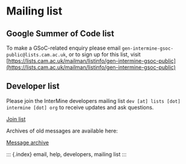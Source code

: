 # Mailing list

## Google Summer of Code list

To make a GSoC-related enquiry please email `gen-intermine-gsoc-public@lists.cam.ac.uk`, or to sign up for this list, visit [https://lists.cam.ac.uk/mailman/listinfo/gen-intermine-gsoc-public](https://lists.cam.ac.uk/mailman/listinfo/gen-intermine-gsoc-public)

## Developer list

Please join the InterMine developers mailing list `dev [at] lists [dot] intermine [dot] org` to receive updates and ask questions.

[Join list](https://lists.intermine.org/mailman/listinfo/dev)

Archives of old messages are available here:

[Message archive](https://lists.intermine.org/pipermail/dev/)

::: {.index} email, help, developers, mailing list :::

